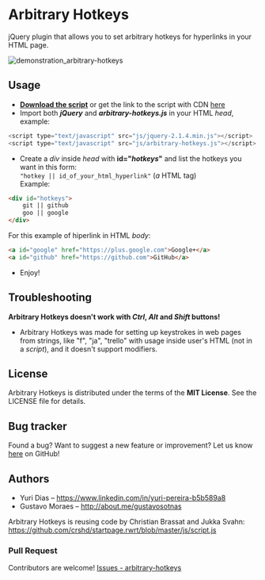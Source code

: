 Arbitrary Hotkeys
=================

jQuery plugin that allows you to set arbitrary hotkeys for hyperlinks in your HTML page.

![demonstration_arbitrary-hotkeys](../../wiki/assets/images/demonstration.gif)

Usage
-----

* [**Download the script**](./arbitrary-hotkeys.js) or get the link to the script with CDN [here](https://cdn.rawgit.com/Yuri-M-Dias/arbitrary-hotkeys/master/arbitrary-hotkeys.js)
* Import both ***jQuery*** and ***arbitrary-hotkeys.js*** in your HTML *head*, example:
```javascript
<script type="text/javascript" src="js/jquery-2.1.4.min.js"></script>
<script type="text/javascript" src="js/arbitrary-hotkeys.js"></script>
```
* Create a *div* inside *head* with **id="*hotkeys*"** and list the hotkeys you want 
	in this form: <br> `"hotkey || id_of_your_html_hyperlink"` (*a* HTML tag) <br>
	Example:
```html
<div id="hotkeys">
	git || github
	goo || google
</div>
```
For this example of hiperlink in HTML *body*:
```html
<a id="google" href="https://plus.google.com">Google+</a>
<a id="github" href="https://github.com">GitHub</a>
```

* Enjoy!

Troubleshooting
---------------

**Arbitrary Hotkeys doesn't work with *Ctrl*, *Alt* and *Shift* buttons!**

* Arbitrary Hotkeys was made for setting up keystrokes in web pages from strings, like "f", "ja", "trello" with usage inside user's HTML (not in a *script*), and it doesn't support modifiers.

License
-------
Arbitrary Hotkeys is distributed under the terms of the **MIT License**. See the LICENSE file for details.

Bug tracker
-----------
Found a bug? Want to suggest a new feature or improvement? Let us know [here](https://github.com/gustavosotnas/avd-launcher/issues) on GitHub!

Authors
-------
 * Yuri Dias – <https://www.linkedin.com/in/yuri-pereira-b5b589a8>
 * Gustavo Moraes – <http://about.me/gustavosotnas>

Arbitrary Hotkeys is reusing code by Christian Brassat and Jukka Svahn:
<https://github.com/crshd/startpage.rwrt/blob/master/js/script.js>

### Pull Request
Contributors are welcome! [Issues - arbitrary-hotkeys](../../issues)
